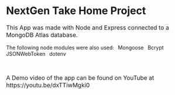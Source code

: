 # NextGen Take Home Project

<p style="font-size: 16px">
This App was made with Node and Express connected to a MongoDB Atlas database.

The following node modules were also used:
&ensp;Mongoose
&ensp;Bcrypt
&ensp;JSONWebToken
&ensp;dotenv

</p>
<br/>
<p style="font-size: 16px"> 
A Demo video of the app can be found on YouTube at https://youtu.be/dxTTiwMgki0
</p>
